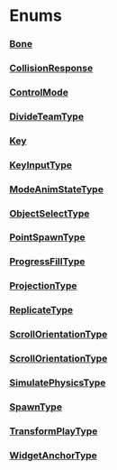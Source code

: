 # Enums
### [**Bone**](Bone.md)
### [**CollisionResponse**](CollisionResponse.md)
### [**ControlMode**](ControlMode.md)
### [**DivideTeamType**](DivideTeamType.md)
### [**Key**](Key.md)
### [**KeyInputType**](KeyInputType.md)
### [**ModeAnimStateType**](ModeAnimStateType.md)
### [**ObjectSelectType**](ObjectSelectType.md)
### [**PointSpawnType**](PointSpawnType.md)
### [**ProgressFillType**](ProgressFillType.md)
### [**ProjectionType**](ProjectionType.md)
### [**ReplicateType**](ReplicateType.md)
### [**ScrollOrientationType**](ScrollOrientationType.md)
### [**ScrollOrientationType**](ScrollOrientationType.md)
### [**SimulatePhysicsType**](SimulatePhysicsType.md)
### [**SpawnType**](SpawnType.md)
### [**TransformPlayType**](TransformPlayType.md)
### [**WidgetAnchorType**](WidgetAnchorType.md)
